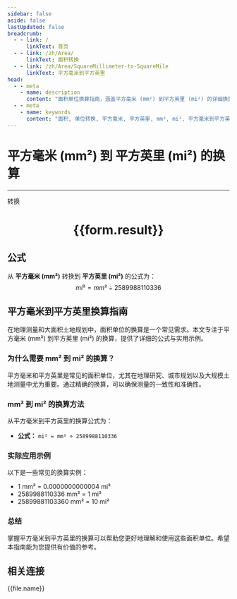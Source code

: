 ```yaml
---
sidebar: false
aside: false
lastUpdated: false
breadcrumb:
  - - link: /
      linkText: 首页
  - - link: /zh/Area/
      linkText: 面积转换
  - - link: /zh/Area/SquareMillimeter-to-SquareMile
      linkText: 平方毫米到平方英里
head:
  - - meta
    - name: description
      content: "面积单位换算指南，涵盖平方毫米 (mm²) 到平方英里 (mi²) 的详细换算公式与说明。"
  - - meta
    - name: keywords
      content: "面积, 单位转换, 平方毫米, 平方英里, mm², mi², 平方毫米到平方英里, 面积转换指南"
---
```

# 平方毫米 (mm²) 到 平方英里 (mi²) 的换算
---
<script setup>
import { onMounted, reactive, inject, ref } from 'vue'
import { NButton, NForm, NFormItem, NInput, NInputNumber, NSelect, NCard, useMessage,NGrid ,NGi } from 'naive-ui'
import { defineClientComponent } from 'vitepress'
import { Area } from '../../files';

const convert = inject('convert')

const form = reactive({
  number: null,
  result: '',
})

const convertHandler = () => {
  if (form.number !== null && !isNaN(form.number)) {
    const convertedValue = parseFloat(form.number) / 2589988110336
    form.result = `${form.number}mm² = ${convertedValue.toFixed(12)}mi²`
  } else {
    form.result = '请输入有效的数值。'
  }
}
</script>

<n-form size="large" :model="form">
  <n-form-item label="平方毫米 (mm²)">
    <n-input-number v-model:value="form.number" placeholder="输入平方毫米" style="width: 100%" />
  </n-form-item>
  <n-form-item>
    <n-button type="primary" @click="convertHandler" block>转换</n-button>
  </n-form-item>
</n-form>

<n-card  embedded :bordered="false" hoverable>
  <div  style="text-align:center">
    <h1>{{form.result}}</h1>
  </div>
</n-card>

## 公式

从 **平方毫米 (mm²)** 转换到 **平方英里 (mi²)** 的公式为：
$$ mi² = mm² \div 2589988110336 $$

## 平方毫米到平方英里换算指南

在地理测量和大面积土地规划中，面积单位的换算是一个常见需求。本文专注于平方毫米 (mm²) 到平方英里 (mi²) 的换算，提供了详细的公式与实用示例。

### 为什么需要 mm² 到 mi² 的换算？

平方毫米和平方英里是常见的面积单位，尤其在地理研究、城市规划以及大规模土地测量中尤为重要。通过精确的换算，可以确保测量的一致性和准确性。

### mm² 到 mi² 的换算方法

从平方毫米到平方英里的换算公式为：

- **公式：** `mi² = mm² ÷ 2589988110336`

### 实际应用示例

以下是一些常见的换算实例：

- 1 mm² = 0.0000000000004 mi²
- 2589988110336 mm² = 1 mi²
- 25899881103360 mm² = 10 mi²

### 总结

掌握平方毫米到平方英里的换算可以帮助您更好地理解和使用这些面积单位。希望本指南能为您提供有价值的参考。

## 相关连接
<n-grid x-gap="12" :cols="4">
  <n-gi v-for="(file, index) in Area" :key="index">
    <n-button
      text
      tag="a"
      :href="file.path"
      type="primary"
    >
      {{file.name}}
    </n-button>
  </n-gi>
</n-grid>